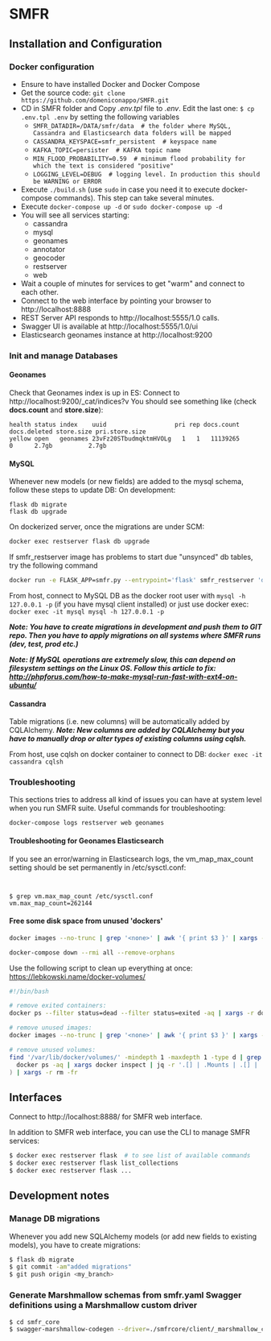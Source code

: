 # SMFR

## Installation and Configuration

### Docker configuration

- Ensure to have installed Docker and Docker Compose
- Get the source code: `git clone https://github.com/domeniconappo/SMFR.git`
- CD in SMFR folder and Copy _.env.tpl_ file to _.env_.
 Edit the last one: `$ cp .env.tpl .env` by setting the following variables
    - `SMFR_DATADIR=/DATA/smfr/data  # the folder where MySQL, Cassandra and Elasticsearch data folders will be mapped`
    - `CASSANDRA_KEYSPACE=smfr_persistent  # keyspace name`
    - `KAFKA_TOPIC=persister  # KAFKA topic name`
    - `MIN_FLOOD_PROBABILITY=0.59  # minimum flood probability for which the text is considered "positive"`
    - `LOGGING_LEVEL=DEBUG  # logging level. In production this should be WARNING or ERROR`
- Execute `./build.sh` (use `sudo` in case you need it to execute docker-compose commands). This step can take several minutes.
- Execute `docker-compose up -d` or `sudo docker-compose up -d`
- You will see all services starting:
    - cassandra
    - mysql
    - geonames
    - annotator
    - geocoder
    - restserver
    - web
- Wait a couple of minutes for services to get "warm" and connect to each other.
- Connect to the web interface by pointing your browser to http://localhost:8888
- REST Server API responds to http://localhost:5555/1.0 calls.
- Swagger UI is available at http://localhost:5555/1.0/ui
- Elasticsearch geonames instance at http://localhost:9200

### Init and manage Databases

#### Geonames

Check that Geonames index is up in ES:
Connect to http://localhost:9200/_cat/indices?v
You should see something like (check __docs.count__ and __store.size__):

```
health status index    uuid                   pri rep docs.count docs.deleted store.size pri.store.size
yellow open   geonames 23vFz20STbudmqktmHVOLg   1   1   11139265            0      2.7gb          2.7gb
```


#### MySQL

Whenever new models (or new fields) are added to the mysql schema, follow these steps to update DB:
On development:

```
flask db migrate
flask db upgrade
```

On dockerized server, once the migrations are under SCM:

```bash
docker exec restserver flask db upgrade
```

If smfr_restserver image has problems to start due "unsynced" db tables, try the following command

```bash
docker run -e FLASK_APP=smfr.py --entrypoint='flask' smfr_restserver 'db upgrade'
```

From host, connect to MySQL DB as the docker root user with `mysql -h 127.0.0.1 -p` (if you have mysql client installed) or just use docker exec:
`docker exec -it mysql mysql -h 127.0.0.1 -p`

**_Note: You have to create migrations in development and push them to GIT repo. Then you have to apply migrations on all systems where SMFR runs (dev, test, prod etc.)_**

**_Note: If MySQL operations are extremely slow, this can depend on filesystem settings on the Linux OS. Follow this article to fix: http://phpforus.com/how-to-make-mysql-run-fast-with-ext4-on-ubuntu/_**


#### Cassandra

Table migrations (i.e. new columns) will be automatically added by CQLAlchemy.
**_Note: New columns are added by CQLAlchemy but you have to manually drop or alter types of existing columns using cqlsh._**

From host, use cqlsh on docker container to connect to DB: `docker exec -it cassandra cqlsh`


### Troubleshooting

This sections tries to address all kind of issues you can have at system level when you run SMFR suite.
Useful commands for troubleshooting:

```
docker-compose logs restserver web geonames
```

#### Troubleshooting for Geonames Elasticsearch
If you see an error/warning in Elasticsearch logs, the vm_map_max_count setting should be set permanently in /etc/sysctl.conf:

```


$ grep vm.max_map_count /etc/sysctl.conf
vm.max_map_count=262144
```

#### Free some disk space from unused 'dockers'

```bash
docker images --no-trunc | grep '<none>' | awk '{ print $3 }' | xargs -r docker rmi
```

```bash
docker-compose down --rmi all --remove-orphans
```

Use the following script to clean up everything at once: https://lebkowski.name/docker-volumes/

```bash
#!/bin/bash

# remove exited containers:
docker ps --filter status=dead --filter status=exited -aq | xargs -r docker rm -v

# remove unused images:
docker images --no-trunc | grep '<none>' | awk '{ print $3 }' | xargs -r docker rmi

# remove unused volumes:
find '/var/lib/docker/volumes/' -mindepth 1 -maxdepth 1 -type d | grep -vFf <(
  docker ps -aq | xargs docker inspect | jq -r '.[] | .Mounts | .[] | .Name | select(.)'
) | xargs -r rm -fr
```


## Interfaces

Connect to http://localhost:8888/ for SMFR web interface.

In addition to SMFR web interface, you can use the CLI to manage SMFR services:

```bash
$ docker exec restserver flask  # to see list of available commands
$ docker exec restserver flask list_collections
$ docker exec restserver flask ...
```


## Development notes

### Manage DB migrations

Whenever you add new SQLAlchemy models (or add new fields to existing models), you have to create migrations:

```bash
$ flask db migrate
$ git commit -am"added migrations"
$ git push origin <my_branch>
```

### Generate Marshmallow schemas from smfr.yaml Swagger definitions using a Marshmallow custom driver

```bash
$ cd smfr_core
$ swagger-marshmallow-codegen --driver=./smfrcore/client/_marshmallow_custom.py:CustomDriver ../rest_server/swagger/smfr.yaml > ./smfrcore/client/marshmallow.py
```
